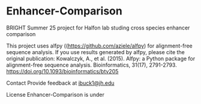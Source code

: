 # Enhancer-Comparison
BRIGHT Summer 25 project for Halfon lab studing cross species enhancer comparison

This project uses alfpy ((https://github.com/aziele/alfpy) for alignment-free sequence analysis.
If you use results generated by alfpy, please cite the original publication:
Kowalczyk, A., et al. (2015). Alfpy: a Python package for alignment-free sequence analysis. Bioinformatics, 31(17), 2791-2793. https://doi.org/10.1093/bioinformatics/btv205

Contact
Provide feedback at ibuck1@jh.edu

License
Enhancer-Comparison is under
